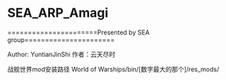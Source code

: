 # SEA_ARP_Amagi
======================Presented by SEA group======================

Author: YuntianJinShi
作者：云天尽时

战舰世界mod安装路径
World of Warships/bin/[数字最大的那个]/res_mods/
